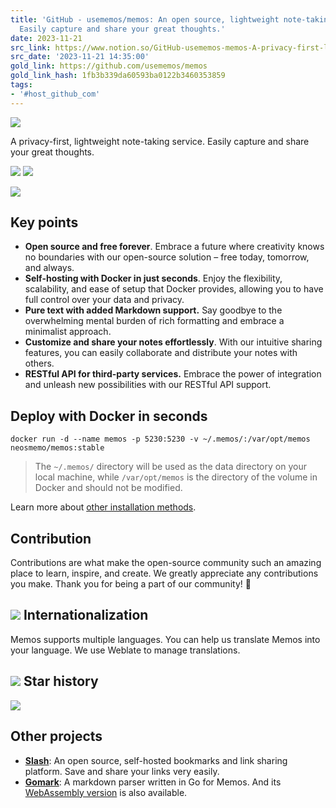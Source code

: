 ```yaml
---
title: 'GitHub - usememos/memos: An open source, lightweight note-taking service.
  Easily capture and share your great thoughts.'
date: 2023-11-21
src_link: https://www.notion.so/GitHub-usememos-memos-A-privacy-first-lightweight-note-taking-service-Easily-capture-and-share--afa24e47bc2f4bd1a9f3f1cc771fe0b7
src_date: '2023-11-21 14:35:00'
gold_link: https://github.com/usememos/memos
gold_link_hash: 1fb3b339da60593ba0122b3460353859
tags:
- '#host_github_com'
---
```


[![](https://camo.githubusercontent.com/75302e03c8e45f10cb9f2c074f9bdf86e4846d4ac0b82dcc3ec3baa4145347c5/68747470733a2f2f7777772e7573656d656d6f732e636f6d2f66756c6c2d6c6f676f2d6c616e6473636170652e706e67)](https://camo.githubusercontent.com/75302e03c8e45f10cb9f2c074f9bdf86e4846d4ac0b82dcc3ec3baa4145347c5/68747470733a2f2f7777772e7573656d656d6f732e636f6d2f66756c6c2d6c6f676f2d6c616e6473636170652e706e67)


A privacy-first, lightweight note-taking service. Easily capture and share your great thoughts.



[![](https://camo.githubusercontent.com/4d9959a2a0778a8c0c3dafd7f74f4bc3a2bb5b989e7dfac3e2f75f99c491946b/68747470733a2f2f696d672e736869656c64732e696f2f646f636b65722f70756c6c732f6e656f736d656d6f2f6d656d6f732e737667)](https://hub.docker.com/r/neosmemo/memos)
[![](https://camo.githubusercontent.com/4de20bfe7081d33e31ef01bc2040e5a3adead90d3afbeaab8c3ba8c5f065ff23/68747470733a2f2f696d672e736869656c64732e696f2f62616467652f646973636f72642d636861742d3538363566323f6c6f676f3d646973636f7264266c6f676f436f6c6f723d663566356635)](https://discord.gg/tfPJa4UmAv)



[![](https://camo.githubusercontent.com/5ce8c14391d98f993a094051b59eeff3bf4f675462130670c68e2fa4a12c5b95/68747470733a2f2f7777772e7573656d656d6f732e636f6d2f64656d6f2e706e67)](https://camo.githubusercontent.com/5ce8c14391d98f993a094051b59eeff3bf4f675462130670c68e2fa4a12c5b95/68747470733a2f2f7777772e7573656d656d6f732e636f6d2f64656d6f2e706e67)


Key points
----------


* **Open source and free forever**. Embrace a future where creativity knows no boundaries with our open-source solution – free today, tomorrow, and always.
* **Self-hosting with Docker in just seconds**. Enjoy the flexibility, scalability, and ease of setup that Docker provides, allowing you to have full control over your data and privacy.
* **Pure text with added Markdown support.** Say goodbye to the overwhelming mental burden of rich formatting and embrace a minimalist approach.
* **Customize and share your notes effortlessly**. With our intuitive sharing features, you can easily collaborate and distribute your notes with others.
* **RESTful API for third-party services.** Embrace the power of integration and unleash new possibilities with our RESTful API support.


Deploy with Docker in seconds
-----------------------------



```
docker run -d --name memos -p 5230:5230 -v ~/.memos/:/var/opt/memos neosmemo/memos:stable
```


> The `~/.memos/` directory will be used as the data directory on your local machine, while `/var/opt/memos` is the directory of the volume in Docker and should not be modified.


Learn more about [other installation methods](https://www.usememos.com/docs/install).


Contribution
------------


Contributions are what make the open-source community such an amazing place to learn, inspire, and create. We greatly appreciate any contributions you make. Thank you for being a part of our community! 🥰


[![](https://camo.githubusercontent.com/1fc684f6df7f84d14e8786e8e66978c3dcd684488fbe805df211c184f8d6c74f/68747470733a2f2f636f6e7472692d6772617068792e796f757273656c66686f737465642e636f6d2f67726170683f7265706f3d7573656d656d6f732f6d656d6f7326666f726d61743d737667)](https://github.com/usememos/memos/graphs/contributors)
Internationalization
--------------------


Memos supports multiple languages. You can help us translate Memos into your language. We use Weblate to manage translations.


[![](https://camo.githubusercontent.com/e3169e87263c2bebc14972769ae67d640c07bb3b6909bac85954dcdc9e04a282/68747470733a2f2f686f737465642e7765626c6174652e6f72672f7769646765742f6d656d6f732d6931386e2f656e676c6973682f3238377836362d677265792e706e67)](https://hosted.weblate.org/engage/memos-i18n/)
Star history
------------


[![](https://camo.githubusercontent.com/da8178227bd7a27010ef23561b33b7a62102896e3b13b6c68242a976e4e186b2/68747470733a2f2f6170692e737461722d686973746f72792e636f6d2f7376673f7265706f733d7573656d656d6f732f6d656d6f7326747970653d44617465)](https://star-history.com/#usememos/memos&Date)


Other projects
--------------


* [**Slash**](https://github.com/yourselfhosted/slash): An open source, self-hosted bookmarks and link sharing platform. Save and share your links very easily.
* [**Gomark**](https://github.com/yourselfhosted/gomark): A markdown parser written in Go for Memos. And its [WebAssembly version](https://github.com/yourselfhosted/gomark-wasm) is also available.